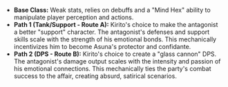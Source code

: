 *   **Base Class:** Weak stats, relies on debuffs and a "Mind Hex" ability to manipulate player perception and actions.
*   **Path 1 (Tank/Support - Route A):** Kirito's choice to make the antagonist a better "support" character. The antagonist's defenses and support skills scale with the strength of his emotional bonds. This mechanically incentivizes him to become Asuna's protector and confidante.
*   **Path 2 (DPS - Route B):** Kirito's choice to create a "glass cannon" DPS. The antagonist's damage output scales with the intensity and passion of his emotional connections. This mechanically ties the party's combat success to the affair, creating absurd, satirical scenarios.